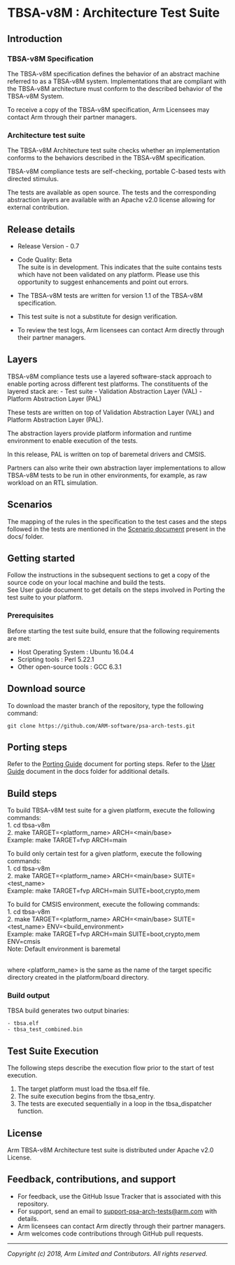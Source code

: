 
# TBSA-v8M : Architecture Test Suite


## Introduction

### TBSA-v8M Specification

The TBSA-v8M specification defines the behavior of an abstract machine referred to as a TBSA-v8M system. Implementations that are compliant with the TBSA-v8M architecture must conform to the described behavior of the TBSA-v8M System.

To receive a copy of the TBSA-v8M specification, Arm Licensees may contact Arm through their partner managers.

### Architecture test suite

The TBSA-v8M Architecture test suite checks whether an implementation conforms to the behaviors described in the TBSA-v8M specification.

TBSA-v8M compliance tests are self-checking, portable C-based tests
with directed stimulus.

The tests are available as open source. The tests and the corresponding abstraction layers are available with an Apache v2.0 license allowing for external contribution.


## Release details
 - Release Version - 0.7
 - Code Quality: Beta <br />
   The suite is in development. This indicates that the suite contains tests which have not been validated on any platform. Please use this opportunity to suggest enhancements and point out errors.

 - The TBSA-v8M tests are written for version 1.1 of the TBSA-v8M specification.
 - This test suite is not a substitute for design verification.

 - To review the test logs, Arm licensees can contact Arm directly through their partner managers.

## Layers

TBSA-v8M compliance tests use a layered software-stack approach to enable porting across different test platforms. The constituents of the layered stack are:
         - Test suite
         - Validation Abstraction Layer (VAL)
         - Platform Abstraction Layer (PAL)


These tests are written on top of Validation Abstraction Layer (VAL) and Platform Abstraction Layer (PAL).

The abstraction layers provide platform information and runtime environment to enable execution of the tests.

In this release, PAL is written on top of baremetal drivers and CMSIS.

Partners can also write their own abstraction layer implementations to allow TBSA-v8M tests to be run in other environments, for example, as raw workload on an RTL simulation.

## Scenarios

The mapping of the rules in the specification to the test cases and the steps followed in the tests are mentioned in the [Scenario document](docs/Arm_TBSA-v8M_Arch_Test_Scenario_Document.pdf) present in the docs/ folder.

## Getting started


Follow the instructions in the subsequent sections to get a copy of the source code on your local machine and build the tests. <br />
See User guide document to get details on the steps involved in Porting the test suite to your platform.


### Prerequisites

Before starting the test suite build, ensure that the following requirements are met:

- Host Operating System     : Ubuntu 16.04.4
- Scripting tools           : Perl 5.22.1
- Other open-source tools   : GCC 6.3.1



## Download source
To download the master branch of the repository, type the following command:

	git clone https://github.com/ARM-software/psa-arch-tests.git


## Porting steps

Refer to the [Porting Guide](docs/Arm_TBSA-v8M_Arch_Test_Porting_Guide.md) document for porting steps.
Refer to the [User Guide](docs/Arm_TBSA-v8M_Arch_Test_Validation_Methodology_and_User_Guide.pdf) document in the docs folder for additional details.

## Build steps

To build TBSA-v8M test suite for a given platform, execute the following commands: <br/>
	1. cd tbsa-v8m <br />
	2. make TARGET=<platform_name> ARCH=<main/base><br />
	   Example: make TARGET=fvp ARCH=main

To build only certain test for a given platform, execute the following commands: <br/>
    1. cd tbsa-v8m <br />
    2. make TARGET=<platform_name> ARCH=<main/base> SUITE=<test_name> <br />
       Example: make TARGET=fvp ARCH=main SUITE=boot,crypto,mem

To build for CMSIS environment, execute the following commands:<br/>
    1. cd tbsa-v8m <br />
    2. make TARGET=<platform_name> ARCH=<main/base> SUITE=<test_name> ENV=<build_environment><br />
       Example: make TARGET=fvp ARCH=main SUITE=boot,crypto,mem ENV=cmsis <br/>
       Note: Default environment is baremetal

<br /> where <platform_name> is the same as the name of the target specific directory created in the platform/board directory.


### Build output
TBSA build generates two output binaries:

	- tbsa.elf
	- tbsa_test_combined.bin

## Test Suite Execution
The following steps describe the execution flow prior to the start of test execution.
1. The target platform must load the tbsa.elf file.
2. The suite execution begins from the tbsa_entry.
3. The tests are executed sequentially in a loop in the tbsa_dispatcher function.


## License

Arm TBSA-v8M Architecture test suite is distributed under Apache v2.0 License.


## Feedback, contributions, and support

 - For feedback, use the GitHub Issue Tracker that is associated with this repository.
 - For support, send an email to support-psa-arch-tests@arm.com with details.
 - Arm licensees can contact Arm directly through their partner managers.
 - Arm welcomes code contributions through GitHub pull requests.

--------------

*Copyright (c) 2018, Arm Limited and Contributors. All rights reserved.*
